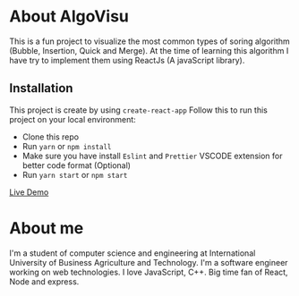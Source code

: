# About AlgoVisu

This is a fun project to visualize the most common types of soring algorithm (Bubble, Insertion, Quick and Merge). At the time of learning this algorithm I have try to implement them using ReactJs (A javaScript library).

## Installation

This project is create by using `create-react-app`
Follow this to run this project on your local environment:

- Clone this repo
- Run `yarn` or `npm install`
- Make sure you have install `Eslint` and `Prettier` VSCODE extension for better code format (Optional)
- Run `yarn start` or `npm start`

[Live Demo](https://algo-visu.vercel.app/)

# About me

I'm a student of computer science and engineering at International University of Business Agriculture and Technology. I'm a software engineer working on web technologies. I love JavaScript, C++. Big time fan of React, Node and express.
